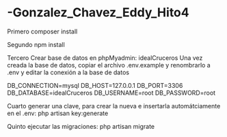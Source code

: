 # -Gonzalez_Chavez_Eddy_Hito4
Primero
composer install

Segundo
npm install

Tercero
Crear base de datos en phpMyadmin: idealCruceros
Una vez creada la base de datos, copiar el archivo .env.example
y renombrarlo a .env y editar la conexión a la base de datos

DB_CONNECTION=mysql
DB_HOST=127.0.0.1
DB_PORT=3306
DB_DATABASE=idealCruceros
DB_USERNAME=root
DB_PASSWORD=root

Cuarto
generar una clave, para crear la nueva e insertarla automátciamente en el .env:
php artisan key:generate

Quinto
ejecutar las migraciones: php artisan migrate
